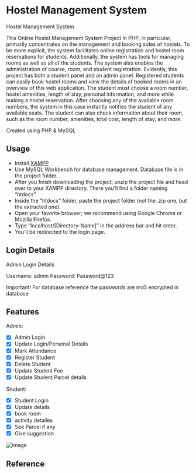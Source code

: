 # Hostel Management System



Hostel Management System

This Online Hostel Management System Project in PHP, in particular, primarily concentrates on the management and booking sides of hostels. To be more explicit, the system facilitates online registration and hostel room reservations for students. Additionally, the system has tools for managing rooms as well as all of the students. The system also enables the administration of course, room, and student registration. Evidently, this project has both a student panel and an admin panel. Registered students can easily book hostel rooms and view the details of booked rooms in an overview of this web application. The student must choose a room number, hostel amenities, length of stay, personal information, and more while making a hostel reservation. After choosing any of the available room numbers, the system in this case instantly notifies the student of any available seats. The student can also check information about their room, such as the room number, amenities, total cost, length of stay, and more.

Created using PHP & MySQL

## Usage

- Install [XAMPP](https://www.apachefriends.org/)
- Use MySQL Workbench for database management. Database file is in the project folder.
- After you finish downloading the project, unzip the project file and head over to your XAMPP directory. There you’ll find a folder naming “htdocs”.
- Inside the “htdocs” folder, paste the project folder (not the .zip one, but the extracted one).
- Open your favorite browser; we recommend using Google Chrome or Mozilla Firefox.
- Type “localhost/[Directory-Name]” in the address bar and hit enter.
- You’ll be redirected to the login page.

## Login Details

Admin Login Details

Username: admin
Password: Password@123


Important! For database reference the passwords are md5 encrypted in database


## Features

Admin:
- [x] Admin Login
- [x] Update Login/Personal Details
- [x] Mark Attendance
- [x] Register Student
- [x] Delete Student
- [x] Update Student Fee
- [x] Update Student Parcel details

Student:
- [x] Student Login
- [x] Update details
- [x] book room
- [x] activity detailes
- [x] See Parcel if any
- [x] Give suggestion
      
![image](https://github.com/user-attachments/assets/cddfbfd4-04ef-4f61-8289-a3f6f7eff2a9)




## Reference
